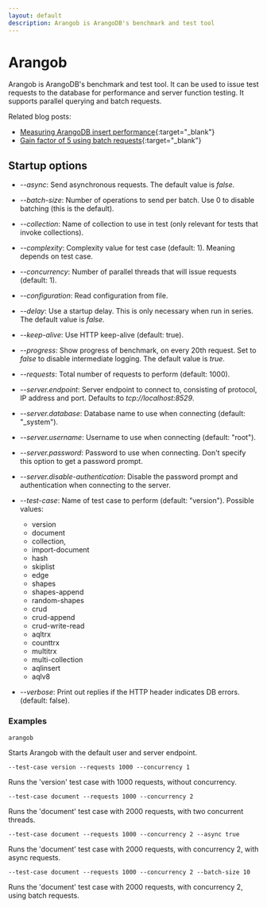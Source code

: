 ```yaml
---
layout: default
description: Arangob is ArangoDB's benchmark and test tool
---
```

Arangob
=======

Arangob is ArangoDB's benchmark and test tool. It can be used to issue test
requests to the database for performance and server function testing.
It supports parallel querying and batch requests.

Related blog posts:

- [Measuring ArangoDB insert performance](https://www.arangodb.com/2013/11/measuring-arangodb-insert-performance/){:target="_blank"}
- [Gain factor of 5 using batch requests](https://www.arangodb.com/2012/10/gain-factor-of-5-using-batch-updates/){:target="_blank"}

Startup options
---------------

- *--async*: Send asynchronous requests. The default value is *false*.

- *--batch-size*: Number of operations to send per batch. Use 0 to disable
  batching (this is the default).

- *--collection*: Name of collection to use in test (only relevant for tests
  that invoke collections).

- *--complexity*: Complexity value for test case (default: 1). Meaning depends
  on test case.

- *--concurrency*: Number of parallel threads that will issue requests
  (default: 1).

- *--configuration*: Read configuration from file.

- *--delay*: Use a startup delay. This is only necessary when run in series.
  The default value is *false*.

- *--keep-alive*: Use HTTP keep-alive (default: true).

- *--progress*: Show progress of benchmark, on every 20th request. Set to
  *false* to disable intermediate logging. The default value is *true*.

- *--requests*: Total number of requests to perform (default: 1000).

- *--server.endpoint*: Server endpoint to connect to, consisting of protocol, IP
  address and port. Defaults to *tcp://localhost:8529*.

- *--server.database*: Database name to use when connecting (default: "_system").

- *--server.username*: Username to use when connecting (default: "root").

- *--server.password*: Password to use when connecting. Don't specify this
  option to get a password prompt.

- *--server.disable-authentication*: Disable the password prompt and
  authentication when connecting to the server.

- *--test-case*: Name of test case to perform (default: "version").
  Possible values:
    - version
    - document
    - collection,
    - import-document
    - hash
    - skiplist
    - edge
    - shapes
    - shapes-append
    - random-shapes
    - crud
    - crud-append
    - crud-write-read
    - aqltrx
    - counttrx
    - multitrx
    - multi-collection
    - aqlinsert
    - aqlv8

- *--verbose*: Print out replies if the HTTP header indicates DB errors.
  (default: false).

### Examples

    arangob

Starts Arangob with the default user and server endpoint.

    --test-case version --requests 1000 --concurrency 1

Runs the 'version' test case with 1000 requests, without concurrency.

    --test-case document --requests 1000 --concurrency 2

Runs the 'document' test case with 2000 requests, with two concurrent threads.

    --test-case document --requests 1000 --concurrency 2 --async true

Runs the 'document' test case with 2000 requests, with concurrency 2,
with async requests.

    --test-case document --requests 1000 --concurrency 2 --batch-size 10

Runs the 'document' test case with 2000 requests, with concurrency 2,
using batch requests.
